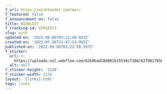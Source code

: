 ```yaml
---
f_url: https://wishtender.com/marc
f_featured: false
f_announcement-on: false
title: WISHLIST
f_tracking-id: CFRGISYJ
slug: wish
updated-on: '2022-08-08T03:22:40.863Z'
created-on: '2022-07-26T21:47:24.965Z'
published-on: '2022-08-08T03:22:58.397Z'
f_sticker:
  url: >-
    https://uploads-ssl.webflow.com/62b9bad18d801b15534c718d/62f0817858ad157aa11fb388_Layer-51.png
  alt: null
f_sticker-height: '1138'
f_sticker-width: 3138 
layout: '[links].html'
tags: links
---
```




